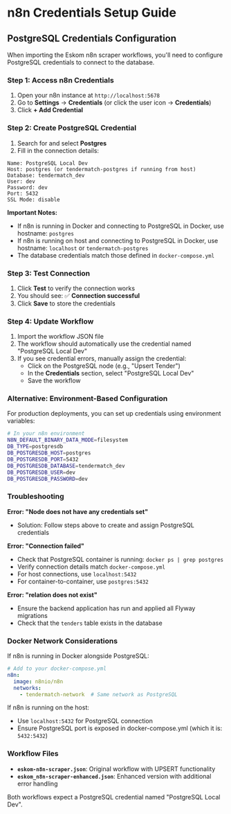 # n8n Credentials Setup Guide

## PostgreSQL Credentials Configuration

When importing the Eskom n8n scraper workflows, you'll need to configure PostgreSQL credentials to connect to the database.

### Step 1: Access n8n Credentials

1. Open your n8n instance at `http://localhost:5678`
2. Go to **Settings** → **Credentials** (or click the user icon → **Credentials**)
3. Click **+ Add Credential**

### Step 2: Create PostgreSQL Credential

1. Search for and select **Postgres**
2. Fill in the connection details:

```
Name: PostgreSQL Local Dev
Host: postgres (or tendermatch-postgres if running from host)
Database: tendermatch_dev
User: dev
Password: dev
Port: 5432
SSL Mode: disable
```

**Important Notes:**
- If n8n is running in Docker and connecting to PostgreSQL in Docker, use hostname: `postgres`
- If n8n is running on host and connecting to PostgreSQL in Docker, use hostname: `localhost` or `tendermatch-postgres`
- The database credentials match those defined in `docker-compose.yml`

### Step 3: Test Connection

1. Click **Test** to verify the connection works
2. You should see: ✅ **Connection successful**
3. Click **Save** to store the credentials

### Step 4: Update Workflow

1. Import the workflow JSON file
2. The workflow should automatically use the credential named "PostgreSQL Local Dev"
3. If you see credential errors, manually assign the credential:
   - Click on the PostgreSQL node (e.g., "Upsert Tender")
   - In the **Credentials** section, select "PostgreSQL Local Dev"
   - Save the workflow

### Alternative: Environment-Based Configuration

For production deployments, you can set up credentials using environment variables:

```bash
# In your n8n environment
N8N_DEFAULT_BINARY_DATA_MODE=filesystem
DB_TYPE=postgresdb
DB_POSTGRESDB_HOST=postgres
DB_POSTGRESDB_PORT=5432
DB_POSTGRESDB_DATABASE=tendermatch_dev
DB_POSTGRESDB_USER=dev
DB_POSTGRESDB_PASSWORD=dev
```

### Troubleshooting

**Error: "Node does not have any credentials set"**
- Solution: Follow steps above to create and assign PostgreSQL credentials

**Error: "Connection failed"**
- Check that PostgreSQL container is running: `docker ps | grep postgres`
- Verify connection details match `docker-compose.yml`
- For host connections, use `localhost:5432`
- For container-to-container, use `postgres:5432`

**Error: "relation does not exist"**
- Ensure the backend application has run and applied all Flyway migrations
- Check that the `tenders` table exists in the database

### Docker Network Considerations

If n8n is running in Docker alongside PostgreSQL:
```yaml
# Add to your docker-compose.yml
n8n:
  image: n8nio/n8n
  networks:
    - tendermatch-network  # Same network as PostgreSQL
```

If n8n is running on the host:
- Use `localhost:5432` for PostgreSQL connection
- Ensure PostgreSQL port is exposed in docker-compose.yml (which it is: `5432:5432`)

### Workflow Files

- **`eskom-n8n-scraper.json`**: Original workflow with UPSERT functionality
- **`eskom_n8n-scraper-enhanced.json`**: Enhanced version with additional error handling

Both workflows expect a PostgreSQL credential named "PostgreSQL Local Dev". 